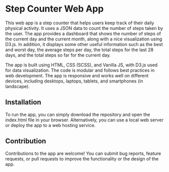 # Step Counter Web App

This web app is a step counter that helps users keep track of their daily physical activity.
It uses a JSON data to count the number of steps taken by the user.
The app provides a dashboard that shows the number of steps of the current day and the current month, along with a nice visualization using D3.js.
In addition, it displays some other useful information such as the best and worst day,
the average steps per day, the total steps for the last 28 days, and the total steps so far for the current day.

The app is built using HTML, CSS (SCSS), and Vanilla JS, with D3.js used for data visualization.
The code is modular and follows best practices in web development.
The app is responsive and works well on different devices, including desktops, laptops, tablets, and smartphones (in landscape).

## Installation

To run the app, you can simply download the repository and open the index.html file in your browser.
Alternatively, you can use a local web server or deploy the app to a web hosting service.

## Contribution

Contributions to the app are welcome! You can submit bug reports, feature requests, or pull requests to improve the functionality
or the design of the app.
